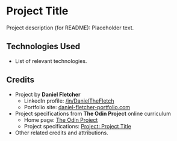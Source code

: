 # Project Title

Project description (for README):
Placeholder text.

## Technologies Used

- List of relevant technologies.

## Credits

- Project by **Daniel Fletcher**
    - LinkedIn profile: [/in/DanielTheFletch](https://www.linkedin.com/in/danielthefletch)
    - Portfolio site: [daniel-fletcher-portfolio.com](https://www.daniel-fletcher-portfolio.com)
- Project specifications from **The Odin Project** online curriculum
    - Home page: [The Odin Project](https://www.theodinproject.com/)
    - Project specifications: [Project: Project Title](https://www.theodinproject.com/lessons/foundations-landing-page)
- Other related credits and attributions.

